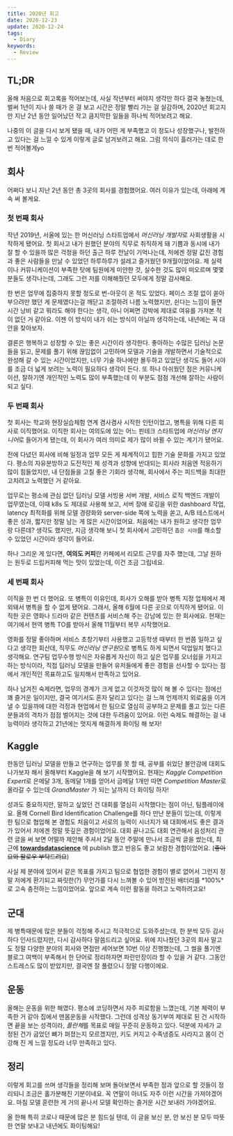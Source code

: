 ```yaml
---
title: 2020년 회고
date: 2020-12-23
update: 2020-12-24
tags:
  - Diary
keywords:
  - Review
---
```


## TL;DR

올해 처음으로 회고록을 적어보는데, 사실 작년부터 써야지 생각만 하다 결국 놓쳤는데, 벌써 1년이 지나 쓸 때가 온 걸 보고 시간은 정말 빨리 가는 걸 실감하며, 2020년 회고지만 지난 2년 동안 일어났던 작고 큼지막한 일들을 하나씩 적어보려고 해요.

나중의 이 글을 다시 보게 됐을 때, 내가 어떤 게 부족했고 이 정도나 성장했구나, 발전하고 있다는 걸 느낄 수 있게 이렇게 글로 남겨보려고 해요. 그럼 의식이 흘러가는 데로 한번 적어볼게yo

## 회사

어쩌다 보니 지난 2년 동안 총 3곳의 회사를 경험했어요. 여러 이유가 있는데, 아래에 계속 써 볼게요.

### 첫 번째 회사

작년 2019년, 서울에 있는 한 머신러닝 스타트업에서 *머신러닝 개발자*로 사회생활을 시작하게 됐어요. 첫 회사고 내가 원했던 분야의 직무로 취직하게 돼 기쁨과 동시에 내가 잘 할 수 있을까 많은 걱정을 하던 출근 하루 전날이 기억나는데, 저에겐 정말 값진 경험과 좋은 사람들을 만날 수 있었던 하루하루가 설레고 즐거웠던 9개월이었어요. 제 실력이나 커뮤니케이션이 부족한 탓에 팀원에게 미안한 것, 실수한 것도 많이 떠오르며 몇몇 분들도 생각나는데, 그래도 그런 저를 이해해줬던 모두에게 정말 감사해요.

한 번은 업무에 집중하지 못할 정도로 번-아웃이 온 적도 있었다. 페이스 조절 없이 쏟아부으려만 했던 게 문제였다는걸 깨닫고 조절하려 나름 노력했지만, 쉰다는 느낌이 들면 시간 낭비 같고 뭐라도 해야 한다는 생각, 아니 어쩌면 강박에 제대로 여유를 가져본 적이 없던 거 같아요. 이젠 이 방식이 내가 쉬는 방식이 아닐까 생각하는데, 내년에는 꼭 대안을 찾아보자.

결론은 행복하고 성장할 수 있는 좋은 시간이라 생각한다. 좋아하는 수많은 딥러닝 논문들을 읽고, 문제를 풀기 위해 끊임없이 고민하며 모델과 기술을 개발하면서 기술적으로 완성해 갈 수 있는 시간이었지만, 너무 기술 하나에만 몰두하고 있었단 생각도 들어 시야를 조금 더 넓게 보려는 노력이 필요하다 생각이 든다. 또 하나 아쉬웠던 점은 커뮤니케이션, 잘하기엔 개인적인 노력도 많이 부족했는데 이 부분도 점점 개선해 잘하는 사람이 되고 싶다.

### 두 번째 회사

첫 회사는 학교와 현장실습체험 연계 겸사겸사 시작한 인턴이었고, 병특을 위해 다른 회사로 이직했어요. 이직한 회사는 여의도에 있는 어느 핀테크 스타트업에 *머신러닝 엔지니어*로 들어가게 됐는데, 이 회사가 여러 의미로 제가 많이 바뀔 수 있는 계기가 됐어요.

전에 다녔던 회사에 비해 일정과 업무 모든 게 체계적이고 힙한 기술 문화를 가지고 있었다. 평소의 자유분방하고 도전적인 제 성격과 성향에 반대되는 회사라 처음엔 적응하기 많이 힘들었지만, 내 단점들을 고칠 좋은 기회라 생각해, 회사에서 주는 피드백을 최대한 고치려고 노력했던 거 같아요.

업무로는 평소에 관심 없던 딥러닝 모델 서빙용 서버 개발, 서비스 로직 백엔드 개발이 업무였는데, 이때 k8s 도 제대로 사용해 보고, 서버 장애 로깅을 위한 dashboard 작업, latency 최적화를 위해 모델 경량화와 server-side 쪽에 노력을 쏟고, A/B 테스트에서 좋은 성과, 짧지만 정말 남는 게 많은 시간이었어요. 처음에는 내가 원하고 생각한 업무랑 다른데? 생각도 했지만, 지금 생각해 보니 첫 회사에서 고민하던 `좁은 시야`를 해소할 수 있었던 시간이라 생각이 들어요.

하나 그리운 게 있다면, **여의도 커피**란 카페에서 리모트 근무를 자주 했는데, 그날 원하는 원두로 드립커피해 먹는 맛이 있었는데, 이건 조금 그립네요.

### 세 번째 회사

이직을 한 번 더 했어요. 또 병특이 이유인데, 회사가 오해를 받아 병특 지정 업체에서 제외돼서 병특을 할 수 없게 됐어요. 그래서, 올해 6월에 다른 곳으로 이직하게 됐어요. 이직한 곳은 영화나 드라마 같은 컨텐츠를 서비스해 주는 강남에 있는 한 회사에요. 현재는 여기에서 현역 병특 TO를 받아서 올해 11월부터 복무 시작했어요.

영화를 정말 좋아하며 서비스 초창기부터 사용했고 고등학생 때부터 한 번쯤 일하고 싶다고 생각한 회산데, 직무도 *머신러닝 연구원*으로 병특도 하게 되면서 덕업일치 했다고 생각해요. 연구팀 업무수행 방식은 자유롭게 자신이 하고 싶은 업무를 오너쉽을 가지고 하는 방식이라, 직접 딥러닝 모델을 만들어 유저들에게 좋은 경험을 선사할 수 있다는 점에서 개인적인 목표하고도 일치해서 만족하고 있어요.

하나 남겨진 숙제라면, 업무의 경계가 크게 없고 이것저것 많이 해 볼 수 있다는 점에선 꽤 즐거운 일이지만, 결국 여기서도 혼자 달리고 있다는 걸 느껴 언제까지 외로움을 이겨낼 수 있을까에 대한 걱정과 현업에서 한 팀으로 열심히 공부하고 문제를 풀고 있는 다른 분들과의 격차가 점점 벌어지는 것에 대한 두려움이 있어요. 이런 숙제도 해결하는 걸 내 능력이라 생각하고 21년에는 멋지게 해결하게 화이팅 해 보자!

## Kaggle

한동안 딥러닝 모델을 만들고 연구하는 업무를 못 할 때, 공부를 쉬었단 불안감에 대회도 나가보자 해서 올해부터 Kaggle을 해 보기 시작했어요. 현재는 *Kaggle Competition Expert*로 은메달 3개, 동메달 1개를 얻어서 금메달 1개만 따면 *Competition Master*로 올라갈 수 있는데 *GrandMaster* 가 되는 날까지 더 화이팅 하자!

성과도 중요하지만, 말하고 싶었던 건 대회를 열심히 시작했다는 점이 아닌, 팀플레이에요. 올해 Cornell Bird Identification Challenge를 하다 만난 분들이 있는데, 이렇게 한 팀으로 협업해 본 경험도 처음이고 서로의 능력이 시너지가 돼 대회에서도 좋은 결과가 있어서 저에겐 정말 뜻깊은 경험이었어요. 대회 끝나고도 대회 연관해서 음성처리 관련 글을 써 보면 어떨까 제안해 주셔서 2달 동안 주말에 만나서 조금씩 글을 썼는데, 최근에 [**towardsdatascience**](https://towardsdatascience.com/detecting-sounds-with-deep-learning-ed9a41909da0) 에 publish 했고 반응도 좋고 보람찬 경험이었어요. (~~좋아요와 팔로우 부탁드려요~~)

사실 제 분야에 있어서 같은 목표를 가지고 팀으로 협업한 경험이 별로 없어서 그런지 정말 저에게 환기되고 짜릿한(?) 무언가를 다시 느껴볼 수 있어 방전된 배터리를 *100%*로 고속 충전하는 느낌이었어요. 앞으로 계속 이런 활동을 하려고 노력하려고요!

## 군대

제 병특때문에 많은 분들이 걱정해 주시고 적극적으로 도와주셨는데, 한 분씩 모두 감사하다 인사드렸지만, 다시 감사하다 말씀드리고 싶어요. 위에 지나쳤던 3곳의 회사 말고도 정말 다양한 분야의 회사와 면접만 세어보면 10번 이상 진행했는데, 그 썰을 풀기엔 블로그 여백이 부족해서 한 단어로 정리하자면 파란만장이라 할 수 있을 거 같다. 그동안 스트레스도 많이 받았지만, 결국엔 잘 풀렸으니 정말 다행이에요.

## 운동

올해는 운동을 위한 해였다. 평소에 코딩하면서 자주 피로함을 느꼈는데, 기본 체력이 부족한 거 같아 집에서 맨몸운동을 시작했다. 그런데 성격상 동기부여 제대로 된 건 시작하면 끝을 보는 성격이라, *플란체*를 목표로 매일 꾸준히 운동하고 있다. 덕분에 자세가 교정된 건가 굽었던 뼈가 펴졌는지 모르겠지만, 키도 커지고 수족냉증도 사라지고 몸이 건강해 진 게 느낄 정도라 너무 만족하고 있다.

## 정리

이렇게 회고를 쓰며 생각들을 정리해 보며 돌아보면서 부족한 점과 앞으로 할 것들이 정리되니 조금은 홀가분해진 기분이네요. 꼭 연말이 아녀도 자주 이런 시간을 가져야겠어요. 마침 모델 훈련한 게 거의 끝나서 모델 확인하는 즐거운 시간 보내러 가야겠어요.

올 한해 특히 코로나 때문에 많은 분 힘드실 텐데, 이 글을 보신 분, 안 보신 분 모두 따뜻한 연말 보내고 내년에도 화이팅해요!
